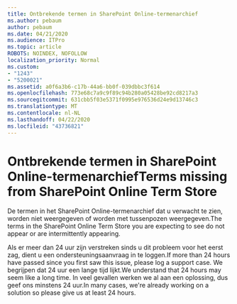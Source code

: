 ```yaml
---
title: Ontbrekende termen in SharePoint Online-termenarchief
ms.author: pebaum
author: pebaum
ms.date: 04/21/2020
ms.audience: ITPro
ms.topic: article
ROBOTS: NOINDEX, NOFOLLOW
localization_priority: Normal
ms.custom:
- "1243"
- "5200021"
ms.assetid: a0f6a3b6-c17b-44a6-bb0f-039dbbc3f614
ms.openlocfilehash: 773e68c7a9c9f89c94b280a05428be92cd8217a3
ms.sourcegitcommit: 631cbb5f03e5371f0995e976536d24e9d13746c3
ms.translationtype: MT
ms.contentlocale: nl-NL
ms.lasthandoff: 04/22/2020
ms.locfileid: "43736821"
---
```

# <a name="terms-missing-from-sharepoint-online-term-store"></a><span data-ttu-id="3d1d3-102">Ontbrekende termen in SharePoint Online-termenarchief</span><span class="sxs-lookup"><span data-stu-id="3d1d3-102">Terms missing from SharePoint Online Term Store</span></span>

<span data-ttu-id="3d1d3-103">De termen in het SharePoint Online-termenarchief dat u verwacht te zien, worden niet weergegeven of worden met tussenpozen weergegeven.</span><span class="sxs-lookup"><span data-stu-id="3d1d3-103">The terms in the SharePoint Online Term Store you are expecting to see do not appear or are intermittently appearing.</span></span>
  
<span data-ttu-id="3d1d3-104">Als er meer dan 24 uur zijn verstreken sinds u dit probleem voor het eerst zag, dient u een ondersteuningsaanvraag in te loggen.</span><span class="sxs-lookup"><span data-stu-id="3d1d3-104">If more than 24 hours have passed since you first saw this issue, please log a support case.</span></span> <span data-ttu-id="3d1d3-105">We begrijpen dat 24 uur een lange tijd lijkt.</span><span class="sxs-lookup"><span data-stu-id="3d1d3-105">We understand that 24 hours may seem like a long time.</span></span> <span data-ttu-id="3d1d3-106">In veel gevallen werken we al aan een oplossing, dus geef ons minstens 24 uur.</span><span class="sxs-lookup"><span data-stu-id="3d1d3-106">In many cases, we're already working on a solution so please give us at least 24 hours.</span></span>
  